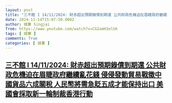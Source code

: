 ```yaml
---
layout: post
title: "三不館 I 14/11/2024: 財赤超出預期錄債到期還 公共財政危機迫在眉睫政府繼續亂花錢 侵侵發動貿易戰徵中國貨品六成關稅 人民幣將需急貶五成才能保持出口 美國會採取新一輪制裁香港行動"
date: 2024-11-14T15:07:50.000Z
author: 城寨 Singjai
from: https://www.youtube.com/watch?v=CG2amH3elUk
tags: [ 城寨 ]
comments: True
categories: [ 城寨 ]
---
```

<!--1731596870000-->
[三不館 I 14/11/2024: 財赤超出預期錄債到期還 公共財政危機迫在眉睫政府繼續亂花錢 侵侵發動貿易戰徵中國貨品六成關稅 人民幣將需急貶五成才能保持出口 美國會採取新一輪制裁香港行動](https://www.youtube.com/watch?v=CG2amH3elUk)
------

<div>

</div>

